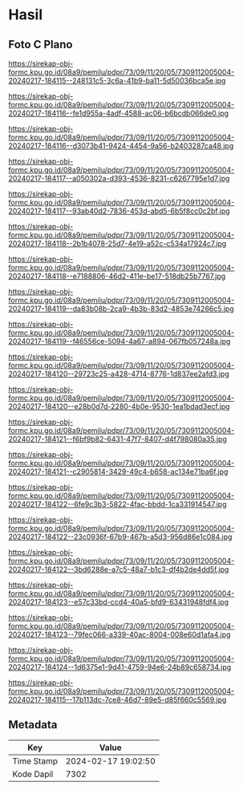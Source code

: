 # Hasil

## Foto C Plano

https://sirekap-obj-formc.kpu.go.id/08a9/pemilu/pdpr/73/09/11/20/05/7309112005004-20240217-184115--248131c5-3c6a-41b9-ba11-5d50036bca5e.jpg

https://sirekap-obj-formc.kpu.go.id/08a9/pemilu/pdpr/73/09/11/20/05/7309112005004-20240217-184116--fe1d955a-4adf-4588-ac06-b6bcdb066de0.jpg

https://sirekap-obj-formc.kpu.go.id/08a9/pemilu/pdpr/73/09/11/20/05/7309112005004-20240217-184116--d3073b41-9424-4454-9a56-b2403287ca48.jpg

https://sirekap-obj-formc.kpu.go.id/08a9/pemilu/pdpr/73/09/11/20/05/7309112005004-20240217-184117--a050302a-d393-4536-8231-c6267795e1d7.jpg

https://sirekap-obj-formc.kpu.go.id/08a9/pemilu/pdpr/73/09/11/20/05/7309112005004-20240217-184117--93ab40d2-7836-453d-abd5-6b5f8cc0c2bf.jpg

https://sirekap-obj-formc.kpu.go.id/08a9/pemilu/pdpr/73/09/11/20/05/7309112005004-20240217-184118--2b1b4078-25d7-4e19-a52c-c534a17924c7.jpg

https://sirekap-obj-formc.kpu.go.id/08a9/pemilu/pdpr/73/09/11/20/05/7309112005004-20240217-184118--e7188806-46d2-411e-be17-518db25b7767.jpg

https://sirekap-obj-formc.kpu.go.id/08a9/pemilu/pdpr/73/09/11/20/05/7309112005004-20240217-184119--da83b08b-2ca9-4b3b-83d2-4853e74266c5.jpg

https://sirekap-obj-formc.kpu.go.id/08a9/pemilu/pdpr/73/09/11/20/05/7309112005004-20240217-184119--f46556ce-5094-4a67-a894-067fb057248a.jpg

https://sirekap-obj-formc.kpu.go.id/08a9/pemilu/pdpr/73/09/11/20/05/7309112005004-20240217-184120--29723c25-a428-4714-8776-1d837ee2afd3.jpg

https://sirekap-obj-formc.kpu.go.id/08a9/pemilu/pdpr/73/09/11/20/05/7309112005004-20240217-184120--e28b0d7d-2280-4b0e-9530-1ea1bdad3ecf.jpg

https://sirekap-obj-formc.kpu.go.id/08a9/pemilu/pdpr/73/09/11/20/05/7309112005004-20240217-184121--f6bf9b82-6431-47f7-8407-d4f798080a35.jpg

https://sirekap-obj-formc.kpu.go.id/08a9/pemilu/pdpr/73/09/11/20/05/7309112005004-20240217-184121--c2905814-3429-49c4-b658-ac134e71ba6f.jpg

https://sirekap-obj-formc.kpu.go.id/08a9/pemilu/pdpr/73/09/11/20/05/7309112005004-20240217-184122--6fe9c3b3-5822-4fac-bbdd-1ca331914547.jpg

https://sirekap-obj-formc.kpu.go.id/08a9/pemilu/pdpr/73/09/11/20/05/7309112005004-20240217-184122--23c0936f-67b9-467b-a5d3-956d86e1c084.jpg

https://sirekap-obj-formc.kpu.go.id/08a9/pemilu/pdpr/73/09/11/20/05/7309112005004-20240217-184122--3bd6288e-a7c5-48a7-b1c3-df4b2de4dd5f.jpg

https://sirekap-obj-formc.kpu.go.id/08a9/pemilu/pdpr/73/09/11/20/05/7309112005004-20240217-184123--e57c33bd-ccd4-40a5-bfd9-63431948fdf4.jpg

https://sirekap-obj-formc.kpu.go.id/08a9/pemilu/pdpr/73/09/11/20/05/7309112005004-20240217-184123--79fec066-a339-40ac-8004-008e60d1afa4.jpg

https://sirekap-obj-formc.kpu.go.id/08a9/pemilu/pdpr/73/09/11/20/05/7309112005004-20240217-184124--1d6375e1-9d41-4759-94e6-24b89c658734.jpg

https://sirekap-obj-formc.kpu.go.id/08a9/pemilu/pdpr/73/09/11/20/05/7309112005004-20240217-184115--17b113dc-7ce8-46d7-89e5-d85f660c5569.jpg


## Metadata

| Key        | Value               |
| ---------- | ------------------- |
| Time Stamp | 2024-02-17 19:02:50 |
| Kode Dapil | 7302                |



